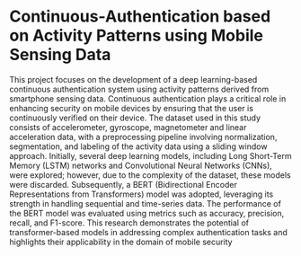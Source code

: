 # Continuous-Authentication based on Activity Patterns using Mobile Sensing Data
This project focuses on the development of a deep learning-based continuous authentication system using activity patterns derived from smartphone sensing data. Continuous authentication plays a critical role in enhancing security on mobile devices by ensuring that the user is continuously verified on their device. 
The dataset used in this study consists of accelerometer, gyroscope, magnetometer and linear acceleration data, with a preprocessing pipeline involving normalization, segmentation, and labeling of the activity data using a sliding window approach. 
Initially, several deep learning models, including Long Short-Term Memory (LSTM) networks and Convolutional Neural Networks (CNNs), were explored; however, due to the complexity of the dataset, these models were discarded. Subsequently, a BERT (Bidirectional Encoder Representations from Transformers) model was adopted, leveraging its strength in handling sequential and time-series data. The performance of the BERT model was evaluated using metrics such as accuracy, precision, recall, and F1-score. This research demonstrates the potential of transformer-based models in addressing complex authentication tasks and highlights their applicability in the domain of mobile security 

